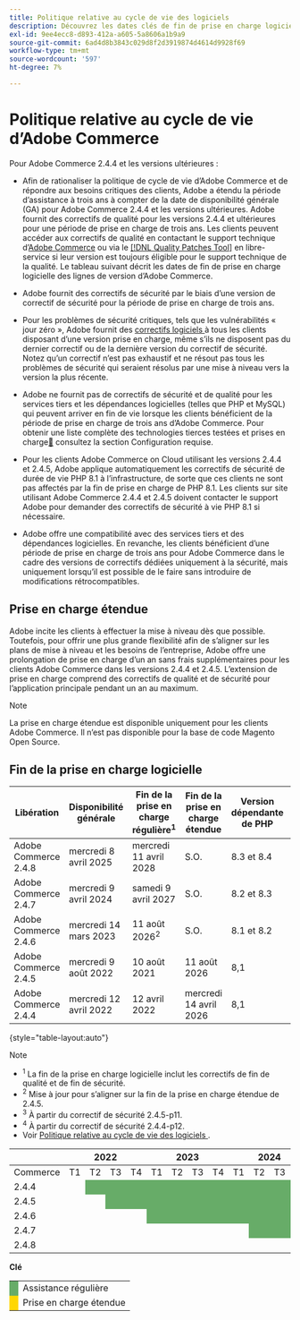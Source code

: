 ```yaml
---
title: Politique relative au cycle de vie des logiciels
description: Découvrez les dates clés de fin de prise en charge logicielle des versions d’Adobe Commerce.
exl-id: 9ee4ecc8-d893-412a-a605-5a8606a1b9a9
source-git-commit: 6ad4d8b3843c029d8f2d3919874d4614d9928f69
workflow-type: tm+mt
source-wordcount: '597'
ht-degree: 7%

---
```



# Politique relative au cycle de vie d’Adobe Commerce

Pour Adobe Commerce 2.4.4 et les versions ultérieures :

- Afin de rationaliser la politique de cycle de vie d’Adobe Commerce et de répondre aux besoins critiques des clients, Adobe a étendu la période d’assistance à trois ans à compter de la date de disponibilité générale (GA) pour Adobe Commerce 2.4.4 et les versions ultérieures. Adobe fournit des correctifs de qualité pour les versions 2.4.4 et ultérieures pour une période de prise en charge de trois ans. Les clients peuvent accéder aux correctifs de qualité en contactant le support technique d’[Adobe Commerce](https://experienceleague.adobe.com/fr/docs/commerce-knowledge-base/kb/help-center-guide/magento-help-center-user-guide) ou via le [[!DNL Quality Patches Tool]](https://experienceleague.adobe.com/tools/commerce-quality-patches/index.html?lang=fr) en libre-service si leur version est toujours éligible pour le support technique de la qualité. Le tableau suivant décrit les dates de fin de prise en charge logicielle des lignes de version d’Adobe Commerce.

- Adobe fournit des correctifs de sécurité par le biais d’une version de correctif de sécurité pour la période de prise en charge de trois ans.

- Pour les problèmes de sécurité critiques, tels que les vulnérabilités « jour zéro », Adobe fournit des [ correctifs logiciels ](https://support.magento.com/hc/en-us/sections/360003869892-Known-issues-patches-attached-) à tous les clients disposant d’une version prise en charge, même s’ils ne disposent pas du dernier correctif ou de la dernière version du correctif de sécurité. Notez qu’un correctif n’est pas exhaustif et ne résout pas tous les problèmes de sécurité qui seraient résolus par une mise à niveau vers la version la plus récente.

- Adobe ne fournit pas de correctifs de sécurité et de qualité pour les services tiers et les dépendances logicielles (telles que PHP et MySQL) qui peuvent arriver en fin de vie lorsque les clients bénéficient de la période de prise en charge de trois ans d’Adobe Commerce. Pour obtenir une liste complète des technologies tierces testées et prises en charge[&#128279;](../installation/system-requirements.md) consultez la section Configuration requise.

- Pour les clients Adobe Commerce on Cloud utilisant les versions 2.4.4 et 2.4.5, Adobe applique automatiquement les correctifs de sécurité de durée de vie PHP 8.1 à l’infrastructure, de sorte que ces clients ne sont pas affectés par la fin de prise en charge de PHP 8.1. Les clients sur site utilisant Adobe Commerce 2.4.4 et 2.4.5 doivent contacter le support Adobe pour demander des correctifs de sécurité à vie PHP 8.1 si nécessaire.

- Adobe offre une compatibilité avec des services tiers et des dépendances logicielles. En revanche, les clients bénéficient d’une période de prise en charge de trois ans pour Adobe Commerce dans le cadre des versions de correctifs dédiées uniquement à la sécurité, mais uniquement lorsqu’il est possible de le faire sans introduire de modifications rétrocompatibles.

## Prise en charge étendue

Adobe incite les clients à effectuer la mise à niveau dès que possible. Toutefois, pour offrir une plus grande flexibilité afin de s’aligner sur les plans de mise à niveau et les besoins de l’entreprise, Adobe offre une prolongation de prise en charge d’un an sans frais supplémentaires pour les clients Adobe Commerce dans les versions 2.4.4 et 2.4.5. L’extension de prise en charge comprend des correctifs de qualité et de sécurité pour l’application principale pendant un an au maximum.

>[!NOTE]
>
>La prise en charge étendue est disponible uniquement pour les clients Adobe Commerce. Il n’est pas disponible pour la base de code Magento Open Source.

## Fin de la prise en charge logicielle

| Libération | Disponibilité générale | Fin de la prise en charge régulière<sup>1</sup> | Fin de la prise en charge étendue | Version dépendante de PHP | Version dépendante de MariaDB |
|----------------------|----------------------|------------------------------------|-------------------------|-----------------------|------------------------------|
| Adobe Commerce 2.4.8 | mercredi 8 avril 2025 | mercredi 11 avril 2028 | S.O. | 8.3 et 8.4 | 11,4 |
| Adobe Commerce 2.4.7 | mercredi 9 avril 2024 | samedi 9 avril 2027 | S.O. | 8.2 et 8.3 | 10,6 |
| Adobe Commerce 2.4.6 | mercredi 14 mars 2023 | 11 août 2026<sup>2</sup> | S.O. | 8.1 et 8.2 | 10,6 |
| Adobe Commerce 2.4.5 | mercredi 9 août 2022 | 10 août 2021 | 11 août 2026 | 8,1 | 10,6<sup>3</sup> |
| Adobe Commerce 2.4.4 | mercredi 12 avril 2022 | 12 avril 2022 | mercredi 14 avril 2026 | 8,1 | 10,6<sup>4</sup> |

{style="table-layout:auto"}

>[!NOTE]
>
>- <sup>1</sup> La fin de la prise en charge logicielle inclut les correctifs de fin de qualité et de fin de sécurité.
>- <sup>2</sup> Mise à jour pour s’aligner sur la fin de la prise en charge étendue de 2.4.5.
>- <sup>3</sup> À partir du correctif de sécurité 2.4.5-p11.
>- <sup>4</sup> À partir du correctif de sécurité 2.4.4-p12.
>- Voir [ Politique relative au cycle de vie des logiciels ](https://www.adobe.com/content/dam/cc/en/legal/terms/enterprise/pdfs/Adobe-Commerce-Software-Lifecycle-Policy.pdf).

<table style="table-layout:auto">
<thead>
  <tr>
    <th colspan="1"></th>
    <th colspan="4">2022</th>
    <th colspan="4">2023</th>
    <th colspan="4">2024</th>
    <th colspan="4">2025</th>
    <th colspan="4">2026</th>
    <th colspan="4">2027</th>
    <th colspan="4">2028</th>
  </tr>
</thead>
<tbody>
  <tr>
    <td>Commerce</td>
    <td>T1</td>
    <td>T2</td>
    <td>T3</td>
    <td>T4</td>
    <td>T1</td>
    <td>T2</td>
    <td>T3</td>
    <td>T4</td>
    <td>T1</td>
    <td>T2</td>
    <td>T3</td>
    <td>T4</td>
    <td>T1</td>
    <td>T2</td>
    <td>T3</td>
    <td>T4</td>
    <td>T1</td>
    <td>T2</td>
    <td>T3</td>
    <td>T4</td>
    <td>T1</td>
    <td>T2</td>
    <td>T3</td>
    <td>T4</td>
    <td>T1</td>
    <td>T2</td>
    <td>T3</td>
    <td>T4</td>
  </tr>
  <tr>
    <td>2.4.4</td>
    <td></td>
    <td colspan="13" style="background-color:#67ac68;"></td>
    <td colspan="4" style="background-color:#ffd700;"></td>
    <td colspan="10"></td>
  </tr>
  <tr>
    <td>2.4.5</td>
    <td colspan="2"></td>
    <td colspan="13" style="background-color:#67ac68;"></td>
    <td colspan="4" style="background-color:#ffd700;"></td>
    <td colspan="9"></td>
  </tr>
  <tr>
    <td>2.4.6</td>
    <td colspan="4"></td>
    <td colspan="15" style="background-color:#67ac68;"></td>
    <td colspan="10"></td>
  </tr>
  <tr>
    <td>2.4.7</td>
    <td colspan="9"></td>
    <td colspan="13" style="background-color:#67ac68;"></td>
    <td colspan="6"></td>
  </tr>
  <tr>
    <td>2.4.8</td>
    <td colspan="13"></td>
    <td colspan="13" style="background-color:#67ac68;"></td>
    <td colspan="2"></td>
  </tr>
</tbody>
</table>

**Clé**

<table style="table-layout:auto">
 <tbody>
  <tr>
   <td style="background-color:#67ac68;"></td>
   <td>Assistance régulière</td>
  </tr>
  <tr>
   <td style="background-color:#ffd700;"></td>
   <td>Prise en charge étendue</td>
  </tr>
 </tbody>
</table>
